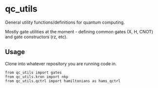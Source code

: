 # qc_utils
General utility functions/definitions for quantum computing.

Mostly gate utilities at the moment - defining common gates (X, H, CNOT) and gate constructors (rz, etc).

## Usage

Clone into whatever repository you are running code in.

```
from qc_utils import gates
from qc_utils.kron import nkp
from qc_utils.qctrl import hamiltonians as hams_qctrl
```